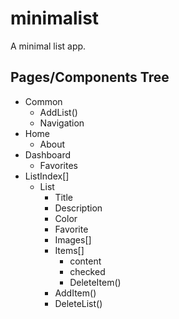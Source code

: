 # minimalist

A minimal list app.

## Pages/Components Tree

- Common
    - AddList()
    - Navigation
- Home
    - About
- Dashboard
    - Favorites
- ListIndex[]
    - List
        - Title
        - Description
        - Color
        - Favorite
        - Images[]
        - Items[]
            - content
            - checked
            - DeleteItem()
        - AddItem()
        - DeleteList()
